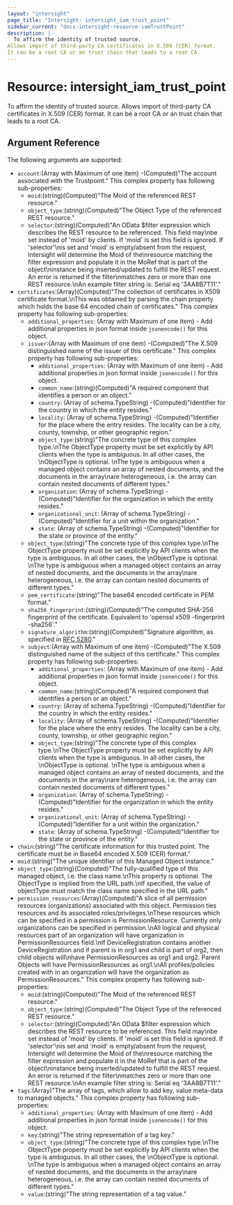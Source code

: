 ```yaml
---
layout: "intersight"
page_title: "Intersight: intersight_iam_trust_point"
sidebar_current: "docs-intersight-resource-iamTrustPoint"
description: |-
  To affirm the identity of trusted source.
Allows import of third-party CA certificates in X.509 (CER) format.
It can be a root CA or an trust chain that leads to a root CA.
---
```


# Resource: intersight_iam_trust_point
To affirm the identity of trusted source.
Allows import of third-party CA certificates in X.509 (CER) format.
It can be a root CA or an trust chain that leads to a root CA.
## Argument Reference
The following arguments are supported:
* `account`:(Array with Maximum of one item) -(Computed)"The account associated with the Trustpoint."
This complex property has following sub-properties:
  + `moid`:(string)(Computed)"The Moid of the referenced REST resource."
  + `object_type`:(string)(Computed)"The Object Type of the referenced REST resource."
  + `selector`:(string)(Computed)"An OData $filter expression which describes the REST resource to be referenced. This field may\nbe set instead of 'moid' by clients. If 'moid' is set this field is ignored. If 'selector'\nis set and 'moid' is empty/absent from the request, Intersight will determine the Moid of the\nresource matching the filter expression and populate it in the MoRef that is part of the object\ninstance being inserted/updated to fulfill the REST request. An error is returned if the filter\nmatches zero or more than one REST resource.\nAn example filter string is: Serial eq '3AA8B7T11'."
* `certificates`:(Array)(Computed)"The collection of certificates in X509 certificate format.\nThis was obtained by parsing the chain property which holds the base 64 encoded chain of certificates."
This complex property has following sub-properties:
  + `additional_properties`:
(Array with Maximum of one item) - Add additional properties in json format inside `jsonencode()` for this object.
  + `issuer`:(Array with Maximum of one item) -(Computed)"The X.509 distinguished name of the issuer of this certificate."
This complex property has following sub-properties:
    + `additional_properties`:
(Array with Maximum of one item) - Add additional properties in json format inside `jsonencode()` for this object.
    + `common_name`:(string)(Computed)"A required component that identifies a person or an object."
    + `country`:
                (Array of schema.TypeString) -(Computed)"Identifier for the country in which the entity resides."
    + `locality`:
                (Array of schema.TypeString) -(Computed)"Identifier for the place where the entry resides. The locality can be a city, county, township, or other geographic region."
    + `object_type`:(string)"The concrete type of this complex type.\nThe ObjectType property must be set explicitly by API clients when the type is ambiguous. In all other cases, the \nObjectType is optional. \nThe type is ambiguous when a managed object contains an array of nested documents, and the documents in the array\nare heterogeneous, i.e. the array can contain nested documents of different types."
    + `organization`:
                (Array of schema.TypeString) -(Computed)"Identifier for the organization in which the entity resides."
    + `organizational_unit`:
                (Array of schema.TypeString) -(Computed)"Identifier for a unit within the organization."
    + `state`:
                (Array of schema.TypeString) -(Computed)"Identifier for the state or province of the entity."
  + `object_type`:(string)"The concrete type of this complex type.\nThe ObjectType property must be set explicitly by API clients when the type is ambiguous. In all other cases, the \nObjectType is optional. \nThe type is ambiguous when a managed object contains an array of nested documents, and the documents in the array\nare heterogeneous, i.e. the array can contain nested documents of different types."
  + `pem_certificate`:(string)"The base64 encoded certificate in PEM format."
  + `sha256_fingerprint`:(string)(Computed)"The computed SHA-256 fingerprint of the certificate. Equivalent to 'openssl x509 -fingerprint -sha256'."
  + `signature_algorithm`:(string)(Computed)"Signature algorithm, as specified in [RFC 5280](https://tools.ietf.org/html/rfc5280)."
  + `subject`:(Array with Maximum of one item) -(Computed)"The X.509 distinguished name of the subject of this certificate."
This complex property has following sub-properties:
    + `additional_properties`:
(Array with Maximum of one item) - Add additional properties in json format inside `jsonencode()` for this object.
    + `common_name`:(string)(Computed)"A required component that identifies a person or an object."
    + `country`:
                (Array of schema.TypeString) -(Computed)"Identifier for the country in which the entity resides."
    + `locality`:
                (Array of schema.TypeString) -(Computed)"Identifier for the place where the entry resides. The locality can be a city, county, township, or other geographic region."
    + `object_type`:(string)"The concrete type of this complex type.\nThe ObjectType property must be set explicitly by API clients when the type is ambiguous. In all other cases, the \nObjectType is optional. \nThe type is ambiguous when a managed object contains an array of nested documents, and the documents in the array\nare heterogeneous, i.e. the array can contain nested documents of different types."
    + `organization`:
                (Array of schema.TypeString) -(Computed)"Identifier for the organization in which the entity resides."
    + `organizational_unit`:
                (Array of schema.TypeString) -(Computed)"Identifier for a unit within the organization."
    + `state`:
                (Array of schema.TypeString) -(Computed)"Identifier for the state or province of the entity."
* `chain`:(string)"The certificate information for this trusted point. The certificate must be in Base64 encoded X.509 (CER) format."
* `moid`:(string)"The unique identifier of this Managed Object instance."
* `object_type`:(string)(Computed)"The fully-qualified type of this managed object, i.e. the class name.\nThis property is optional. The ObjectType is implied from the URL path.\nIf specified, the value of objectType must match the class name specified in the URL path."
* `permission_resources`:(Array)(Computed)"A slice of all permission resources (organizations) associated with this object. Permission ties resources and its associated roles/privileges.\nThese resources which can be specified in a permission is PermissionResource. Currently only organizations can be specified in permission.\nAll logical and physical resources part of an organization will have organization in PermissionResources field.\nIf DeviceRegistration contains another DeviceRegistration and if parent is in org1 and child is part of org2, then child objects will\nhave PermissionResources as org1 and org2. Parent Objects will have PermissionResources as org1.\nAll profiles/policies created with in an organization will have the organization as PermissionResources."
This complex property has following sub-properties:
  + `moid`:(string)(Computed)"The Moid of the referenced REST resource."
  + `object_type`:(string)(Computed)"The Object Type of the referenced REST resource."
  + `selector`:(string)(Computed)"An OData $filter expression which describes the REST resource to be referenced. This field may\nbe set instead of 'moid' by clients. If 'moid' is set this field is ignored. If 'selector'\nis set and 'moid' is empty/absent from the request, Intersight will determine the Moid of the\nresource matching the filter expression and populate it in the MoRef that is part of the object\ninstance being inserted/updated to fulfill the REST request. An error is returned if the filter\nmatches zero or more than one REST resource.\nAn example filter string is: Serial eq '3AA8B7T11'."
* `tags`:(Array)"The array of tags, which allow to add key, value meta-data to managed objects."
This complex property has following sub-properties:
  + `additional_properties`:
(Array with Maximum of one item) - Add additional properties in json format inside `jsonencode()` for this object.
  + `key`:(string)"The string representation of a tag key."
  + `object_type`:(string)"The concrete type of this complex type.\nThe ObjectType property must be set explicitly by API clients when the type is ambiguous. In all other cases, the \nObjectType is optional. \nThe type is ambiguous when a managed object contains an array of nested documents, and the documents in the array\nare heterogeneous, i.e. the array can contain nested documents of different types."
  + `value`:(string)"The string representation of a tag value."
